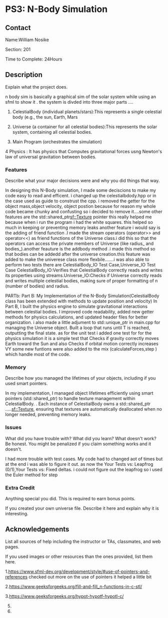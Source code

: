 # PS3: N-Body Simulation



## Contact

Name:William Nosike 

Section: 201

Time to Complete: 24Hours





## Description

Explain what the project does.

n body sim is basically a graphical sim of the solar system while using an sfml to show it . the system is divded into three major parts ....

1. CelestialBody (individual planets/stars):This represents a single celestial body (e.g., the sun, Earth, Mars

2. Universe (a container for all celestial bodies):This represents the solar system, containing all celestial bodies.

3. Main Program (orchestrates the simulation)

4 Physics : It has physics that Computes gravitational forces usng Newton's law of universal gravitation between bodies.







### Features

Describe what your major decisions were and why you did things that way.

In designing this N-Body simulation, I made some deciscions to make my code easy to read and efficent. i changed up the celestialbdody.hpp or in the case used as guide to construst the cpp. i removed the getter for the object mass,object velocity, object postion because for reason my whole code became chunky and confusting so i decided to remove it....some other features are the  std::shared_ptr<sf::Texture> pointer this really helped me because when i run the program i had the white squares. this helped so much in keeping  or preventing memory leaks another feature i would say is the adding of friend function .I made the stream operators (operator>> and operator<<) as friend functions of the Universe class.i did this so that the operators can access the private members of Universe (like radius_ and bodies_).another feauture is the addbody method .i made this method so that bodies can be addedd after the universe creation.this feature was added to make the univerese class more flexbile.......i was also able to perform two tests there are CelestialBody_IO Test Case,Universe_IO Test Case
CelestialBody_IO:Verifies that CelestialBody correctly reads and writes its properties using streams.Universe_IO:Checks if Universe correctly reads and writes multiple celestial bodies, making sure of  proper formatting of n (number of bodies) and radius.

PARTb:
Part B: My Implementation of the N-Body Simulation(CelestialBody class has been extended with methods to update position and
  velocity)
In Part B, I built the physics engine to simulate gravitational interactions between celestial bodies. I improved code readability, added new getter methods for physics calculations, and updated header files for better organization.
 i also made a little adjument  to std::unique_ptr in main.cpp for managing the Universe object. Built a loop that runs until T is reached, outputting the final state. as for the unit test  i added one test for for the physics simulation it is a simple test that  Checks if gravity correctly moves Earth toward the Sun and also Checks if orbital motion correctly increases VY
 some new funtions were also added to the mix (calculateForces,step ) which handle most of the code.



### Memory

Describe how you managed the lifetimes of your objects, including if you used smart pointers.

In my implementation, I managed object lifetimes efficiently using smart pointers (std::shared_ptr) to handle texture management within CelestialBody. . Each instance of CelestialBody owns a std::shared_ptr .....<sf::Texture>, ensuring that textures are automatically deallocated when no longer needed, preventing memory leaks.



### Issues

What did you have trouble with?  What did you learn?  What doesn't work?  Be honest.  You might be penalized if you claim something works and it doesn't.

I had more trouble with test cases. My code had to changed aot of times but at the end i was able to figure it out. as now the Your Tests vs: Leapfrog (0/1),Your Tests vs: Fixed deltas. i could not figure out the leapfrog so i used the Euler method for step


### Extra Credit

Anything special you did.  This is required to earn bonus points.

If you created your own universe file.  Describe it here and explain why it is interesting.







## Acknowledgements

List all sources of help including the instructor or TAs, classmates, and web pages.

If you used images or other resources than the ones provided, list them here.


1.https://www.sfml-dev.org/development/style/#use-of-pointers-and-references checked out more on the use of pointers it helped a little bit 

2.https://www.geeksforgeeks.org/fill-and-fill_n-functions-in-c-stl/

3.https://www.geeksforgeeks.org/hypot-hypotf-hypotl-c/

5.

6.



























